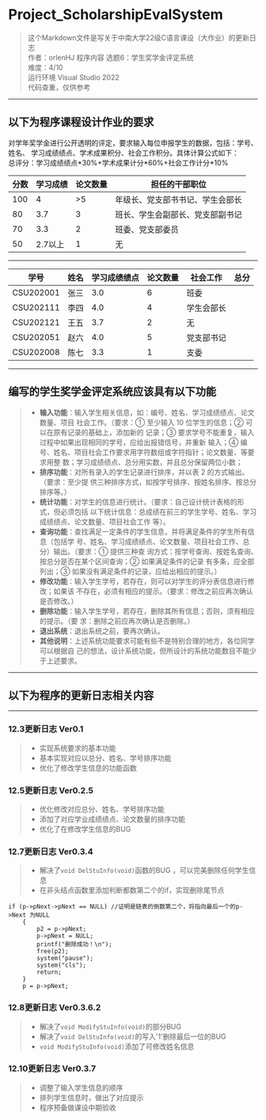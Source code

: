 # **Project_ScholarshipEvalSystem** 
>这个Markdown文件是写关于中南大学22级C语言课设（大作业）的更新日志  
>作者：orlenHJ 
>程序内容 选题6：学生奖学金评定系统  
>难度：4/10  
>运行环境 Visual Studio 2022   
>代码查重，仅供参考
------
## **以下为程序课程设计作业的要求**
对学年奖学金进行公开透明的评定，要求输入每位申报学生的数据，包括：学号、姓名、
学习成绩绩点、学术成果积分、社会工作积分。具体计算公式如下：  
总评分：学习成绩绩点\*30%+学术成果计分\*60%+社会工作计分\*10%  


|  分数   | 学习成绩   |   论文数量   | 担任的干部职位   |  
|  ----   | ----  |  ----   | ----  |
|100| 4 |>5| 年级长、党支部书书记、学生会部长
|80| 3.7| 3| 班长、学生会副部长、党支部副书记
|70| 3.3| 2 |班委、党支部委员
|50| 2.7以上| 1| 无
----

|学号 |姓名 |学习成绩绩点 |论文数量 |社会工作 |总分
|----|----|----|----|----|----
|CSU202001 |张三 |3.0 |6 |班委
|CSU202111 |李四 |4.0 |4 |学生会部长
|CSU202121 |王五 |3.7 |2 |无
|CSU202051 |赵六 |4.0 |5 |党支部书记
|CSU202008 |陈七 |3.3 |1 |支委
----
## **编写的学生奖学金评定系统应该具有以下功能**
>* **输入功能**：输入学生相关信息，如：编号、姓名、学习成绩绩点、论文数量、项目
社会工作。（要求：① 至少输入 10 位学生的信息；② 可以在原有记录的基础上，添加新的
记录；③ 要求学号不能重复，输入过程中如果出现相同的学号，应给出报错信号，并重新
输入；④ 编号、姓名、项目社会工作要求用字符数组或字符指针；论文数量、等要求用整
数；学习成绩绩点、总分用实数，并且总分保留两位小数；  
>* **排序功能**：对所有录入的学生记录进行排序，并以表 2 的方式输出。（要求：至少提
供三种排序方式，如按学号排序、按姓名排序、按总分排序等。）  
>* **统计功能**：对学生的信息进行统计。（要求：自己设计统计表格的形式，但必须包括
以下统计信息：总成绩在前三的学生学号、姓名、学习成绩绩点、论文数量、项目社会工作
等）。  
>* **查询功能**：查找满足一定条件的学生信息，并将满足条件的学生所有信息（包括学
号、姓名、学习成绩绩点、论文数量、项目社会工作、总分）输出。（要求：① 提供三种查
询方式：按学号查询、按姓名查询、按总分是否在某个区间查询；② 如果满足条件的记录
有多条，应全部列出；③ 如果没有满足条件的记录，应给出相应的提示。）  
>* **修改功能**：输入学生学号，若存在，则可以对学生的评分表信息进行修改；如果该
不存在，必须有相应的提示。（要求：修改之前应再次确认是否修改。）   
>* **删除功能**：输入学生学号，若存在，删除其所有信息；否则，须有相应的提示。（要
求：删除之前应再次确认是否删除。）  
>* **退出系统**：退出系统之前，要再次确认。
>* **其他说明**：上述系统功能要求可能有些不是特别合理的地方，各位同学可以根据自
己的想法，设计系统功能，但所设计的系统功能数目不能少于上述要求。
---
## **以下为程序的更新日志相关内容**  
---
### **12.3更新日志 Ver0.1**
>* 实现系统要求的基本功能
>* 基本实现对应以总分、姓名、学号排序功能
>* 优化了修改学生信息的功能函数
### **12.5更新日志 Ver0.2.5**
>* 优化修改对应总分、姓名、学号排序功能  
>* 添加了对应学业成绩绩点、论文数量的排序功能
>* 优化了在修改学生信息的BUG
### **12.7更新日志 Ver0.3.4**  
>* 解决了`void DelStuInfo(void)`函数的BUG ，可以完美删除任何学生信息
>* 在非头结点函数里添加判断都数第二个的if，实现删除尾节点
  
    if (p->pNext->pNext == NULL) //证明是链表的倒数第二个，将指向最后一个的p->Next 为NULL
		{
			p2 = p->pNext;
			p->pNext = NULL;
			printf("删除成功！\n");
			free(p2);			
			system("pause");
			system("cls");
			return;
		}
		p = p->pNext;

### **12.8更新日志 Ver0.3.6.2**
>* 解决了`void ModifyStuInfo(void)`的部分BUG
>* 解决了`void DelStuInfo(void)`的写入'1'删除最后一位的BUG
>* `void ModifyStuInfo(void)`添加了可修改姓名信息  
### **12.10更新日志 Ver0.3.7**
>* 调整了输入学生信息的顺序
>* 排列学生信息时，做出了对应提示
>* 程序预备做课设中期验收

















